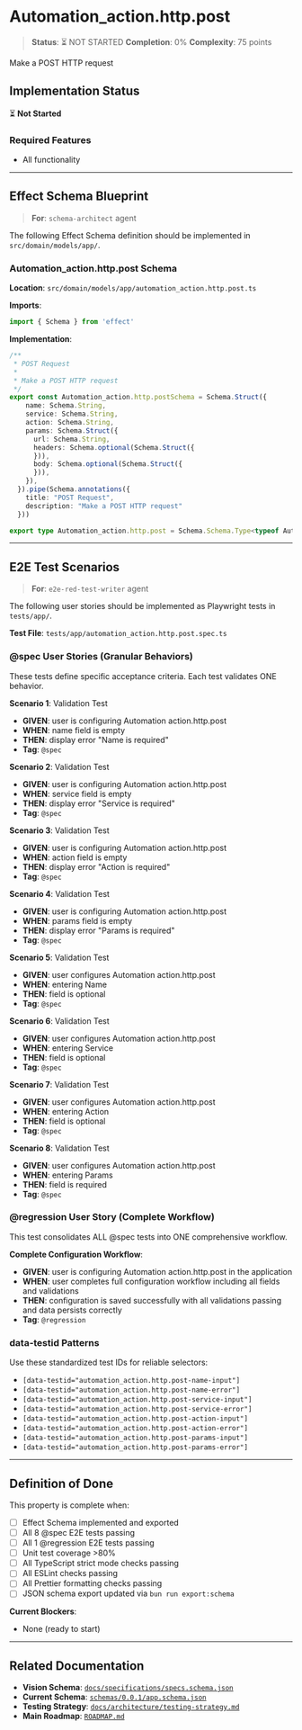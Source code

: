 # Automation_action.http.post

> **Status**: ⏳ NOT STARTED
> **Completion**: 0%
> **Complexity**: 75 points

Make a POST HTTP request

## Implementation Status

⏳ **Not Started**

### Required Features

- All functionality

---

## Effect Schema Blueprint

> **For**: `schema-architect` agent

The following Effect Schema definition should be implemented in `src/domain/models/app/`.

### Automation_action.http.post Schema

**Location**: `src/domain/models/app/automation_action.http.post.ts`

**Imports**:

```typescript
import { Schema } from 'effect'
```

**Implementation**:

```typescript
/**
 * POST Request
 *
 * Make a POST HTTP request
 */
export const Automation_action.http.postSchema = Schema.Struct({
    name: Schema.String,
    service: Schema.String,
    action: Schema.String,
    params: Schema.Struct({
      url: Schema.String,
      headers: Schema.optional(Schema.Struct({
      })),
      body: Schema.optional(Schema.Struct({
      })),
    }),
  }).pipe(Schema.annotations({
    title: "POST Request",
    description: "Make a POST HTTP request"
  }))

export type Automation_action.http.post = Schema.Schema.Type<typeof Automation_action.http.postSchema>
```

---

## E2E Test Scenarios

> **For**: `e2e-red-test-writer` agent

The following user stories should be implemented as Playwright tests in `tests/app/`.

**Test File**: `tests/app/automation_action.http.post.spec.ts`

### @spec User Stories (Granular Behaviors)

These tests define specific acceptance criteria. Each test validates ONE behavior.

**Scenario 1**: Validation Test

- **GIVEN**: user is configuring Automation action.http.post
- **WHEN**: name field is empty
- **THEN**: display error "Name is required"
- **Tag**: `@spec`

**Scenario 2**: Validation Test

- **GIVEN**: user is configuring Automation action.http.post
- **WHEN**: service field is empty
- **THEN**: display error "Service is required"
- **Tag**: `@spec`

**Scenario 3**: Validation Test

- **GIVEN**: user is configuring Automation action.http.post
- **WHEN**: action field is empty
- **THEN**: display error "Action is required"
- **Tag**: `@spec`

**Scenario 4**: Validation Test

- **GIVEN**: user is configuring Automation action.http.post
- **WHEN**: params field is empty
- **THEN**: display error "Params is required"
- **Tag**: `@spec`

**Scenario 5**: Validation Test

- **GIVEN**: user configures Automation action.http.post
- **WHEN**: entering Name
- **THEN**: field is optional
- **Tag**: `@spec`

**Scenario 6**: Validation Test

- **GIVEN**: user configures Automation action.http.post
- **WHEN**: entering Service
- **THEN**: field is optional
- **Tag**: `@spec`

**Scenario 7**: Validation Test

- **GIVEN**: user configures Automation action.http.post
- **WHEN**: entering Action
- **THEN**: field is optional
- **Tag**: `@spec`

**Scenario 8**: Validation Test

- **GIVEN**: user configures Automation action.http.post
- **WHEN**: entering Params
- **THEN**: field is required
- **Tag**: `@spec`

### @regression User Story (Complete Workflow)

This test consolidates ALL @spec tests into ONE comprehensive workflow.

**Complete Configuration Workflow**:

- **GIVEN**: user is configuring Automation action.http.post in the application
- **WHEN**: user completes full configuration workflow including all fields and validations
- **THEN**: configuration is saved successfully with all validations passing and data persists correctly
- **Tag**: `@regression`

### data-testid Patterns

Use these standardized test IDs for reliable selectors:

- `[data-testid="automation_action.http.post-name-input"]`
- `[data-testid="automation_action.http.post-name-error"]`
- `[data-testid="automation_action.http.post-service-input"]`
- `[data-testid="automation_action.http.post-service-error"]`
- `[data-testid="automation_action.http.post-action-input"]`
- `[data-testid="automation_action.http.post-action-error"]`
- `[data-testid="automation_action.http.post-params-input"]`
- `[data-testid="automation_action.http.post-params-error"]`

---

## Definition of Done

This property is complete when:

- [ ] Effect Schema implemented and exported
- [ ] All 8 @spec E2E tests passing
- [ ] All 1 @regression E2E tests passing
- [ ] Unit test coverage >80%
- [ ] All TypeScript strict mode checks passing
- [ ] All ESLint checks passing
- [ ] All Prettier formatting checks passing
- [ ] JSON schema export updated via `bun run export:schema`

**Current Blockers**:

- None (ready to start)

---

## Related Documentation

- **Vision Schema**: [`docs/specifications/specs.schema.json`](../specs.schema.json)
- **Current Schema**: [`schemas/0.0.1/app.schema.json`](../../schemas/0.0.1/app.schema.json)
- **Testing Strategy**: [`docs/architecture/testing-strategy.md`](../../architecture/testing-strategy.md)
- **Main Roadmap**: [`ROADMAP.md`](../../../ROADMAP.md)
